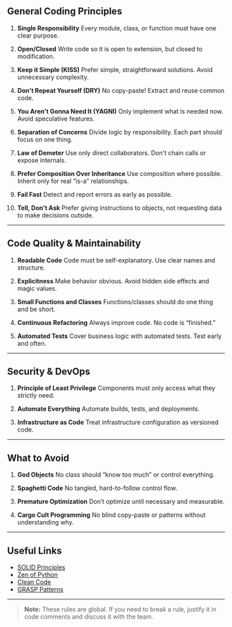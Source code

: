 ## General Coding Principles

1. **Single Responsibility**
   Every module, class, or function must have one clear purpose.

2. **Open/Closed**
   Write code so it is open to extension, but closed to modification.

3. **Keep it Simple (KISS)**
   Prefer simple, straightforward solutions. Avoid unnecessary complexity.

4. **Don't Repeat Yourself (DRY)**
   No copy-paste! Extract and reuse common code.

5. **You Aren't Gonna Need It (YAGNI)**
   Only implement what is needed now. Avoid speculative features.

6. **Separation of Concerns**
   Divide logic by responsibility. Each part should focus on one thing.

7. **Law of Demeter**
   Use only direct collaborators. Don't chain calls or expose internals.

8. **Prefer Composition Over Inheritance**
   Use composition where possible. Inherit only for real “is-a” relationships.

9. **Fail Fast**
   Detect and report errors as early as possible.

10. **Tell, Don't Ask**
    Prefer giving instructions to objects, not requesting data to make decisions outside.

---

## Code Quality & Maintainability

1. **Readable Code**
   Code must be self-explanatory. Use clear names and structure.

2. **Explicitness**
   Make behavior obvious. Avoid hidden side effects and magic values.

3. **Small Functions and Classes**
   Functions/classes should do one thing and be short.

4. **Continuous Refactoring**
   Always improve code. No code is “finished.”

5. **Automated Tests**
   Cover business logic with automated tests. Test early and often.

---

## Security & DevOps

1. **Principle of Least Privilege**
   Components must only access what they strictly need.

2. **Automate Everything**
   Automate builds, tests, and deployments.

3. **Infrastructure as Code**
   Treat infrastructure configuration as versioned code.

---

## What to Avoid

1. **God Objects**
   No class should “know too much” or control everything.

2. **Spaghetti Code**
   No tangled, hard-to-follow control flow.

3. **Premature Optimization**
   Don’t optimize until necessary and measurable.

4. **Cargo Cult Programming**
   No blind copy-paste or patterns without understanding why.

---

## Useful Links

- [SOLID Principles](https://en.wikipedia.org/wiki/SOLID)
- [Zen of Python](https://peps.python.org/pep-0020/)
- [Clean Code](https://www.oreilly.com/library/view/clean-code/9780136083238/)
- [GRASP Patterns](https://en.wikipedia.org/wiki/GRASP_(object-oriented_design))

---

> **Note:**
> These rules are global. If you need to break a rule, justify it in code comments and discuss it with the team.
